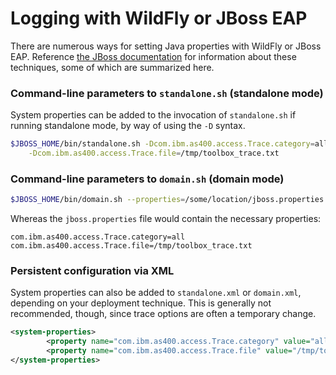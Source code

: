 # Logging with WildFly or JBoss EAP

There are numerous ways for setting Java properties with WildFly or JBoss EAP. 
Reference [the JBoss documentation](https://docs.jboss.org/author/display/WFLY/Command%20line%20parameters.html)
for information about these techniques, some of which are summarized here. 


### Command-line parameters to `standalone.sh` (standalone mode)

System properties can be added to the invocation of `standalone.sh` if running standalone mode, 
by way of using the `-D` syntax.

```bash
$JBOSS_HOME/bin/standalone.sh -Dcom.ibm.as400.access.Trace.category=all \
    -Dcom.ibm.as400.access.Trace.file=/tmp/toolbox_trace.txt
```

### Command-line parameters to `domain.sh` (domain mode) 
```bash
$JBOSS_HOME/bin/domain.sh --properties=/some/location/jboss.properties
```

Whereas the `jboss.properties` file would contain the necessary properties:
```properties
com.ibm.as400.access.Trace.category=all
com.ibm.as400.access.Trace.file=/tmp/toolbox_trace.txt
```

### Persistent configuration via XML

System properties can also be added to `standalone.xml` or `domain.xml`, depending on your
deployment technique. This is generally not recommended, though, since trace options are
often a temporary change.

```xml
<system-properties>
        <property name="com.ibm.as400.access.Trace.category" value="all"/>
        <property name="com.ibm.as400.access.Trace.file" value="/tmp/toolbox_trace.txt"/>
</system-properties>
```